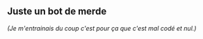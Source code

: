 <h2>Juste un bot de merde</h2>

*(Je m'entrainais du coup c'est pour ça que c'est mal codé et nul.)*
